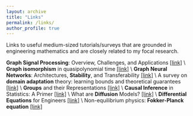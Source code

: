 ```yaml
---
layout: archive
title: "Links"
permalink: /links/
author_profile: true
---
```

Links to useful medium-sized tutorials/surveys that are grounded in engineering mathematics and are closely related to my focal research.

**Graph Signal Processing**: Overview, Challenges, and Applications [[link]](https://ieeexplore.ieee.org/abstract/document/8347162?casa_token=7nR8ry0L5usAAAAA:OTpfQIy2B_DWr26gpz0YHj_yyfc0fJpKsjb4moAIKU9tjQVQ8mykDJ6ObhNvjAXTYGV2veE7Yw) \\
**Graph isomorphism** in quasipolynomial time [[link]](https://dl.acm.org/doi/abs/10.1145/2897518.2897542?casa_token=0rX_JZr1qoYAAAAA:deJxIpoKP9RwEEoll-LSjfRn-77k40Ng9ROQddoIl6lJ2lNlSa4Kvm8f9hxbe5rzZXzSR5wN7fmk2g) \\
**Graph Neural Networks**: Architectures, **Stability**, and Transferability [[link]](https://ieeexplore.ieee.org/abstract/document/9356126) \\
A survey on **domain adaptation** theory: learning bounds and theoretical guarantees [[link]](https://arxiv.org/abs/2004.11829) \\
**Groups** and their Representations [[link]](https://dept.math.lsa.umich.edu/~kesmith/rep.pdf) \\
**Causal Inference** in Statistics: A Primer [[link]](http://bayes.cs.ucla.edu/PRIMER/) \\
What are **Diffusion** Models? [[link]](https://lilianweng.github.io/posts/2021-07-11-diffusion-models/) \\
**Differential Equations** for Engineers [[link]](https://www.math.hkust.edu.hk/~machas/differential-equations-for-engineers.pdf) \\
Non-equilibrium physics: **Fokker-Planck equation** [[link]](https://www.physik.uni-bielefeld.de/~borghini/Teaching/Nonequilibrium16/06_15.pdf)
